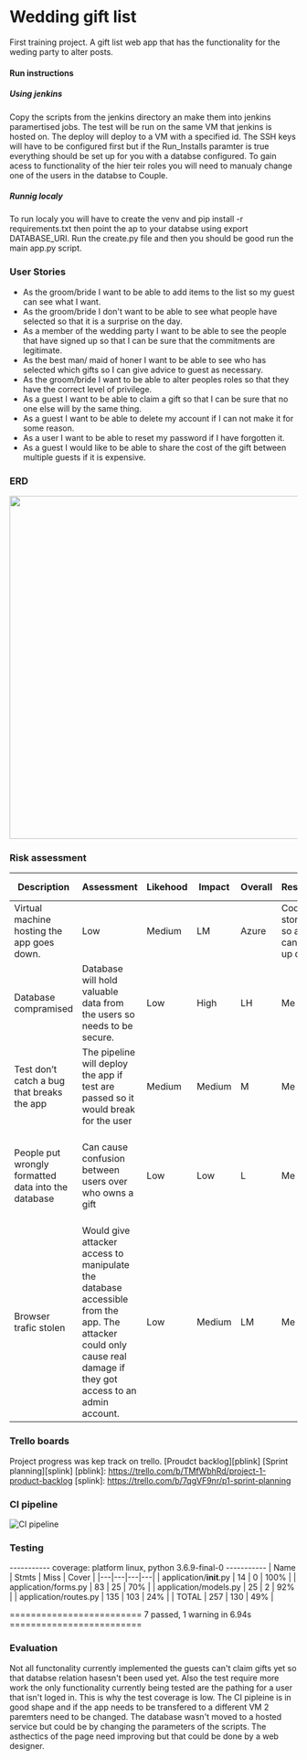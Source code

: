 # Wedding gift list
First training project.
A gift list web app that has the functionality for the weding party to alter posts.

#### Run instructions

##### Using jenkins 

Copy the scripts from the jenkins directory an make them into jenkins paramertised jobs. The test will be run on the same VM that jenkins is hosted on. The deploy will deploy to a VM with a specified id. The SSH keys will have to be configured first but if the Run_Installs paramter is true everything should be set up for you with a databse configured. To gain acess to functionality of the hier teir roles you will need to manualy change one of the users in the databse to Couple.

##### Runnig localy 

To run localy you will have to create the venv and pip install -r requirements.txt then point the ap to your databse using export DATABASE_URI. Run the create.py file and then you should be good run the main app.py script.

### User Stories
* As the groom/bride I want to be able to add items to the list so my guest can see what I want.
* As the groom/bride I don't want to be able to see what people have selected so that it is a surprise on the day.
* As a member of the wedding party I want to be able to see the people that have signed up so that I can be sure that the commitments are legitimate.
* As the best man/ maid of honer I want to be able to see who has selected which gifts so I can give advice to guest as necessary.
* As the groom/bride I want to be able to alter peoples roles so that they have the correct level of privilege.
* As a guest I want to be able to claim a gift so that I can be sure that no one else will by the same thing.
* As a guest I want to be able to delete my account if I can not make it for some reason.
* As a user I want to be able to reset my password if I have forgotten it.
* As a guest I would like to be able to share the cost of the gift between multiple guests if it is expensive.

### ERD 

<img width="600" src="https://user-images.githubusercontent.com/32487202/76198871-ba0ce100-61e6-11ea-91a4-2e67d29eb016.png">

### Risk assessment
| Description | Assessment | Likehood | Impact | Overall | Responsibility | Current Mitagation | Proposed Mitigation | Responce | Control |
| --- | --- | --- | --- | --- | --- | --- | --- | --- | --- |
| Virtual machine hosting the app goes down. | Low | Medium | LM | Azure | Code base stored on git so another VM can be spun up quickly. | None | None | Treat |
| Database compramised | Database will hold valuable data from the users so needs to be secure. | Low | High | LH | Me | Database only accessible from specified VM and is password protected. | None | None | Treat |
| Test don’t catch a bug that breaks the app | The pipeline will deploy the app if test are passed so it would break for the user | Medium | Medium | M | Me | Trying to write comprehensive tests for the app. | Implement a selenium environment for testing. | Role back the app to the last stable version. | Treat |
| People put wrongly formatted data into the database | Can cause confusion between users over who owns a gift | Low | Low | L | Me | Strong validation checks on the forms to stop data being passed to the database in the wrong form. | None | Can repopulate the database from a separate file. | Treat |
| Browser trafic stolen | Would give attacker access to manipulate the database accessible from the app. The attacker could only cause real damage if they got access to an admin account. | Low | Medium | LM | Me | None | None | Repopulate the databases from files. | Tolerate |  

### Trello boards

Project progress was kep track on trello.
[Proudct backlog][pblink]
[Sprint planning][splink]
[pblink]: https://trello.com/b/TMfWbhRd/project-1-product-backlog
[splink]: https://trello.com/b/7qgVF9nr/p1-sprint-planning

### CI pipeline

![CI pipeline](https://user-images.githubusercontent.com/32487202/76200408-7e274b00-61e9-11ea-86f2-f77474b9c9c5.png)



### Testing

----------- coverage: platform linux, python 3.6.9-final-0 -----------
| Name | Stmts | Miss | Cover |
|---|---|---|---|
| application/__init__.py | 14 | 0 | 100% |
| application/forms.py | 83 | 25 | 70% |
| application/models.py | 25 | 2 | 92% |
| application/routes.py | 135 | 103 | 24% |
| TOTAL | 257 | 130 | 49% |

========================= 7 passed, 1 warning in 6.94s =========================

### Evaluation 

Not all functonality currently implemented the guests can't claim gifts yet so that databse relation hasesn't been used yet. Also the test require more work the only functionality currently being tested are the pathing for a user that isn't loged in. This is why the test coverage is low. The CI pipleine is in good shape and if the app needs to be transfered to a different VM 2 paremters need to be changed. The database wasn't moved to a hosted service but could be by changing the parameters of the scripts. The asthectics of the page need improving but that could be done by a web designer.  